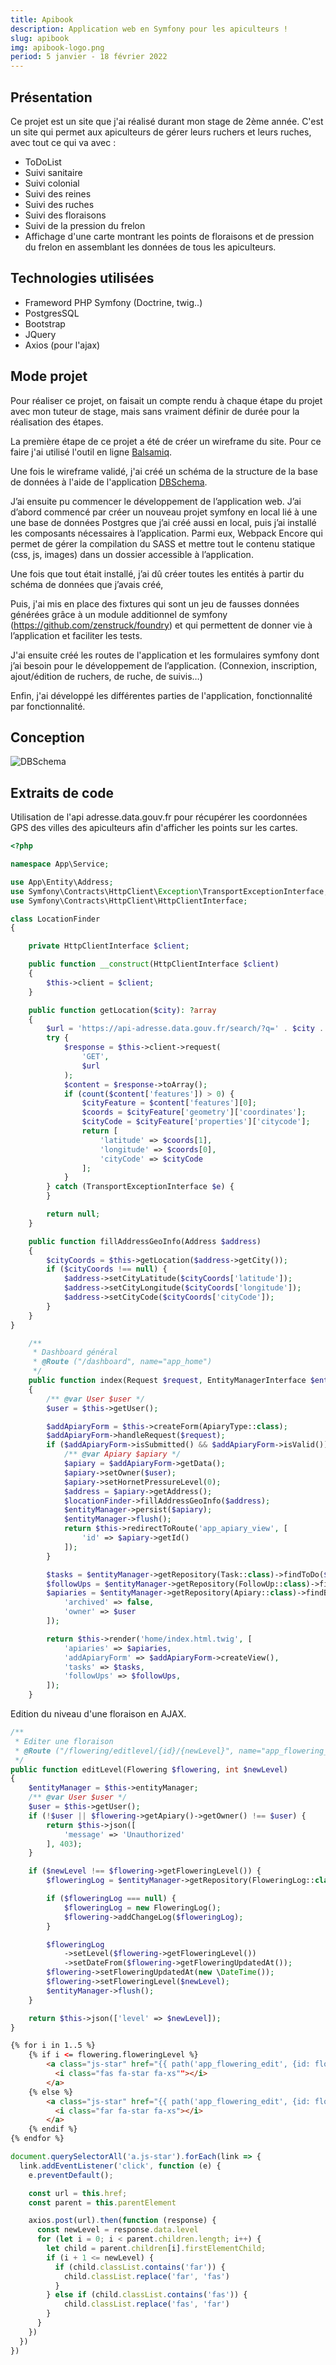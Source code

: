 ```yaml
---
title: Apibook 
description: Application web en Symfony pour les apiculteurs !
slug: apibook 
img: apibook-logo.png 
period: 5 janvier - 18 février 2022 
---
```


## Présentation

Ce projet est un site que j'ai réalisé durant mon stage de 2ème année. C'est un site qui permet aux apiculteurs de gérer
leurs ruchers et leurs ruches, avec tout ce qui va avec :

- ToDoList
- Suivi sanitaire
- Suivi colonial 
- Suivi des reines
- Suivi des ruches
- Suivi des floraisons
- Suivi de la pression du frelon
- Affichage d'une carte montrant les points de floraisons et de pression du frelon en assemblant les données de tous les
  apiculteurs.

## Technologies utilisées

- Frameword PHP Symfony (Doctrine, twig..)
- PostgresSQL
- Bootstrap
- JQuery
- Axios (pour l'ajax)

## Mode projet

Pour réaliser ce projet, on faisait un compte rendu à chaque étape du projet
avec mon tuteur de stage, mais sans vraiment définir de durée pour la réalisation
des étapes.

La première étape de ce projet a été de créer un wireframe du site. Pour ce faire j'ai utilisé l'outil en
ligne [Balsamiq](https://balsamiq.com/wireframes/).

Une fois le wireframe validé, j'ai créé un schéma de la structure de la base de données à l'aide de
l'application [DBSchema](https://dbschema.com/index_fr.html).

J’ai ensuite pu commencer le développement de l’application web. J’ai d’abord commencé par créer un nouveau projet symfony en local lié à une une base de données Postgres que j’ai créé aussi en local, puis j’ai installé les composants nécessaires à l’application. Parmi eux, Webpack Encore qui permet de gérer la compilation du SASS et mettre tout le contenu statique (css, js, images) dans un dossier accessible à l’application.

Une fois que tout était installé, j’ai dû créer toutes les entités à partir du schéma de données que j’avais créé,

Puis, j'ai mis en place des fixtures qui sont un jeu de fausses données générées grâce à un module additionnel de symfony (https://github.com/zenstruck/foundry) et qui permettent de donner vie à l’application et faciliter les tests.

J'ai ensuite créé les routes de l'application et les formulaires symfony dont j’ai besoin pour le développement de l’application. (Connexion, inscription, ajout/édition de ruchers, de ruche, de suivis…)

Enfin, j'ai développé les différentes parties de l'application, fonctionnalité par fonctionnalité.

## Conception

![DBSchema](/images/apibook/dbschema.png)

## Extraits de code

Utilisation de l'api adresse.data.gouv.fr pour récupérer les coordonnées GPS des villes des apiculteurs afin d'afficher
les points sur les cartes.
```php
<?php

namespace App\Service;

use App\Entity\Address;
use Symfony\Contracts\HttpClient\Exception\TransportExceptionInterface;
use Symfony\Contracts\HttpClient\HttpClientInterface;

class LocationFinder
{

    private HttpClientInterface $client;

    public function __construct(HttpClientInterface $client)
    {
        $this->client = $client;
    }

    public function getLocation($city): ?array
    {
        $url = 'https://api-adresse.data.gouv.fr/search/?q=' . $city . '&type=municipality&autocomplete=0';
        try {
            $response = $this->client->request(
                'GET',
                $url
            );
            $content = $response->toArray();
            if (count($content['features']) > 0) {
                $cityFeature = $content['features'][0];
                $coords = $cityFeature['geometry']['coordinates'];
                $cityCode = $cityFeature['properties']['citycode'];
                return [
                    'latitude' => $coords[1],
                    'longitude' => $coords[0],
                    'cityCode' => $cityCode
                ];
            }
        } catch (TransportExceptionInterface $e) {
        }

        return null;
    }

    public function fillAddressGeoInfo(Address $address)
    {
        $cityCoords = $this->getLocation($address->getCity());
        if ($cityCoords !== null) {
            $address->setCityLatitude($cityCoords['latitude']);
            $address->setCityLongitude($cityCoords['longitude']);
            $address->setCityCode($cityCoords['cityCode']);
        }
    }
}
```

```php
    /**
     * Dashboard général
     * @Route ("/dashboard", name="app_home")
     */
    public function index(Request $request, EntityManagerInterface $entityManager, LocationFinder $locationFinder): Response
    {
        /** @var User $user */
        $user = $this->getUser();

        $addApiaryForm = $this->createForm(ApiaryType::class);
        $addApiaryForm->handleRequest($request);
        if ($addApiaryForm->isSubmitted() && $addApiaryForm->isValid()) {
            /** @var Apiary $apiary */
            $apiary = $addApiaryForm->getData();
            $apiary->setOwner($user);
            $apiary->setHornetPressureLevel(0);
            $address = $apiary->getAddress();
            $locationFinder->fillAddressGeoInfo($address);
            $entityManager->persist($apiary);
            $entityManager->flush();
            return $this->redirectToRoute('app_apiary_view', [
                'id' => $apiary->getId()
            ]);
        }

        $tasks = $entityManager->getRepository(Task::class)->findToDo($user);
        $followUps = $entityManager->getRepository(FollowUp::class)->findByUser($user);
        $apiaries = $entityManager->getRepository(Apiary::class)->findBy([
            'archived' => false,
            'owner' => $user
        ]);

        return $this->render('home/index.html.twig', [
            'apiaries' => $apiaries,
            'addApiaryForm' => $addApiaryForm->createView(),
            'tasks' => $tasks,
            'followUps' => $followUps,
        ]);
    }
```

Edition du niveau d'une floraison en AJAX.

```php
/**
 * Editer une floraison
 * @Route ("/flowering/editlevel/{id}/{newLevel}", name="app_flowering_edit")
 */
public function editLevel(Flowering $flowering, int $newLevel)
{
    $entityManager = $this->entityManager;
    /** @var User $user */
    $user = $this->getUser();
    if (!$user || $flowering->getApiary()->getOwner() !== $user) {
        return $this->json([
            'message' => 'Unauthorized'
        ], 403);
    }

    if ($newLevel !== $flowering->getFloweringLevel()) {
        $floweringLog = $entityManager->getRepository(FloweringLog::class)->findByDate(new \DateTime('NOW'), $flowering);

        if ($floweringLog === null) {
            $floweringLog = new FloweringLog();
            $flowering->addChangeLog($floweringLog);
        }

        $floweringLog
            ->setLevel($flowering->getFloweringLevel())
            ->setDateFrom($flowering->getFloweringUpdatedAt());
        $flowering->setFloweringUpdatedAt(new \DateTime());
        $flowering->setFloweringLevel($newLevel);
        $entityManager->flush();
    }

    return $this->json(['level' => $newLevel]);
}
```

````html
{% for i in 1..5 %}
    {% if i <= flowering.floweringLevel %}
        <a class="js-star" href="{{ path('app_flowering_edit', {id: flowering.id, newLevel: i }) }}">
          <i class="fas fa-star fa-xs""></i>
        </a>
    {% else %}
        <a class="js-star" href="{{ path('app_flowering_edit', {id: flowering.id, newLevel: i }) }}">
          <i class="far fa-star fa-xs"></i>
        </a>
    {% endif %}
{% endfor %}
````

```javascript
document.querySelectorAll('a.js-star').forEach(link => {
  link.addEventListener('click', function (e) {
    e.preventDefault();

    const url = this.href;
    const parent = this.parentElement

    axios.post(url).then(function (response) {
      const newLevel = response.data.level
      for (let i = 0; i < parent.children.length; i++) {
        let child = parent.children[i].firstElementChild;
        if (i + 1 <= newLevel) {
          if (child.classList.contains('far')) {
            child.classList.replace('far', 'fas')
          }
        } else if (child.classList.contains('fas')) {
            child.classList.replace('fas', 'far')
        }
      }
    })
  })
})
```
